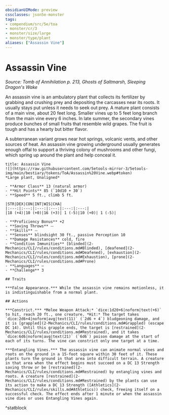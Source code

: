 ```yaml
---
obsidianUIMode: preview
cssclasses: json5e-monster
tags:
- compendium/src/5e/toa
- monster/cr/3
- monster/size/large
- monster/type/plant
aliases: ["Assassin Vine"]
---
```

# Assassin Vine
*Source: Tomb of Annihilation p. 213, Ghosts of Saltmarsh, Sleeping Dragon's Wake*  

An assassin vine is an ambulatory plant that collects its fertilizer by grabbing and crushing prey and depositing the carcasses near its roots. It usually stays put unless it needs to seek out prey. A mature plant consists of a main vine, about 20 feet long. Smaller vines up to 5 feet long branch from the main vine every 6 inches. In late summer, the secondary vines produce bunches of small fruits that resemble wild grapes. The fruit is tough and has a hearty but bitter flavor.

A subterranean variant grows near hot springs, volcanic vents, and other sources of heat. An assassin vine growing underground usually generates enough offal to support a thriving colony of mushrooms and other fungi, which spring up around the plant and help conceal it.

```ad-statblock
title: Assassin Vine
![](https://raw.githubusercontent.com/5etools-mirror-3/5etools-img/main/bestiary/tokens/ToA/Assassin%20Vine.webp#token)
*Large plant, Unaligned*

- **Armor Class** 13 (natural armor)
- **Hit Points** 85 (`10d10 + 30`)
- **Speed** 5 ft., climb 5 ft.

|STR|DEX|CON|INT|WIS|CHA|
|:---:|:---:|:---:|:---:|:---:|:---:|
|18 (+4)|10 (+0)|16 (+3)| 1 (-5)|10 (+0)| 1 (-5)|

- **Proficiency Bonus** +2
- **Saving Throws** ⏤
- **Skills** ⏤
- **Senses** blindsight 30 ft., passive Perception 10
- **Damage Resistances** cold, fire
- **Condition Immunities** [blinded](2-Mechanics/CLI/rules/conditions.md#Blinded), [deafened](2-Mechanics/CLI/rules/conditions.md#Deafened), [exhaustion](2-Mechanics/CLI/rules/conditions.md#Exhaustion), [prone](2-Mechanics/CLI/rules/conditions.md#Prone)
- **Languages** —
- **Challenge** 3

## Traits

***False Appearance.*** While the assassin vine remains motionless, it is indistinguishable from a normal plant.

## Actions

***Constrict.*** *Melee Weapon Attack:* `dice:1d20+6|noform|text(+6)` to hit, reach 20 ft., one creature. *Hit:* The target takes `dice:2d6+4|noform|avg|text(11)` (`2d6 + 4`) bludgeoning damage, and it is [grappled](2-Mechanics/CLI/rules/conditions.md#Grappled) (escape DC 14). Until this grapple ends, the target is [restrained](2-Mechanics/CLI/rules/conditions.md#Restrained), and it takes `dice:6d6|noform|avg|text(21)` (`6d6`) poison damage at the start of each of its turns. The vine can constrict only one target at a time.

***Entangling Vines.*** The assassin vine can animate normal vines and roots on the ground in a 15-foot square within 30 feet of it. These plants turn the ground in that area into difficult terrain. A creature in that area when the effect begins must succeed on a DC 13 Strength saving throw or be [restrained](2-Mechanics/CLI/rules/conditions.md#Restrained) by entangling vines and roots. A creature [restrained](2-Mechanics/CLI/rules/conditions.md#Restrained) by the plants can use its action to make a DC 13 Strength ([Athletics](2-Mechanics/CLI/rules/skills.md#Athletics)) check, freeing itself on a successful check. The effect ends after 1 minute or when the assassin vine dies or uses Entangling Vines again.
```
^statblock